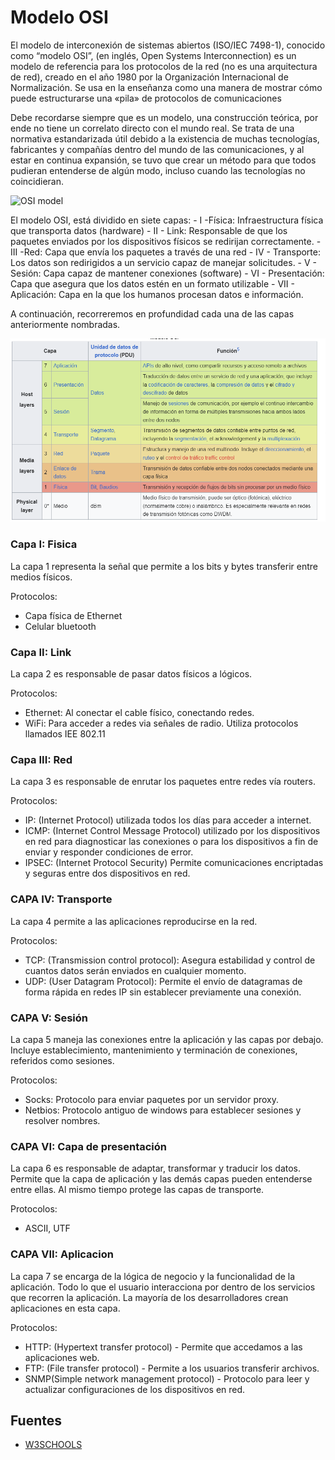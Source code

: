 # Modelo OSI

El modelo de interconexión de sistemas abiertos (ISO/IEC 7498-1), conocido como “modelo OSI”, (en inglés, Open Systems Interconnection) es un modelo de referencia para los protocolos de la red (no es una arquitectura de red), creado en el año 1980 por la Organización Internacional de Normalización. Se usa en la enseñanza como una manera de mostrar cómo puede estructurarse una «pila» de protocolos de comunicaciones

Debe recordarse siempre que es un modelo, una construcción teórica, por ende no tiene un correlato directo con el mundo real. Se trata de una normativa estandarizada útil debido a la existencia de muchas tecnologías, fabricantes y compañías dentro del mundo de las comunicaciones, y al estar en continua expansión, se tuvo que crear un método para que todos pudieran entenderse de algún modo, incluso cuando las tecnologías no coincidieran.

<img src="https://static.platzi.com/media/user_upload/Captura%20de%20Pantalla%202022-01-26%20a%20la%28s%29%207.18.25%20p.m.-c9668c1c-6cea-4114-a78f-a37d97f00bea.jpg" alt="OSI model"/>

El modelo OSI, está dividido en siete capas:
    - I -Física: Infraestructura física que transporta datos (hardware)
    - II - Link: Responsable de que los paquetes enviados por los dispositivos físicos se redirijan correctamente.
    - III -Red: Capa que envía los paquetes a través de una red
    - IV - Transporte: Los datos son redirigidos a un servicio capaz de manejar solicitudes.
    - V - Sesión: Capa capaz de mantener conexiones (software)
    - VI - Presentación: Capa que asegura que los datos estén en un formato utilizable
    - VII - Aplicación: Capa en la que los humanos procesan datos e información.

A continuación, recorreremos en profundidad cada una de las capas anteriormente nombradas.

<img src="img\osiwiki.png">

### Capa I: Fisica

La capa 1 representa la señal que permite a los bits y bytes transferir entre medios físicos.

Protocolos:
- Capa física de Ethernet
- Celular bluetooth

### Capa II: Link

La capa 2 es responsable de pasar datos físicos a lógicos.

Protocolos:
- Ethernet: Al conectar el cable físico, conectando redes.
- WiFi: Para acceder a redes via señales de radio. Utiliza protocolos llamados IEE 802.11

### Capa III: Red

La capa 3 es responsable de enrutar los paquetes entre redes vía routers.

Protocolos:
- IP: (Internet Protocol) utilizada todos los días para acceder a internet.
- ICMP: (Internet Control Message Protocol) utilizado por los dispositivos en red para diagnosticar las conexiones o para los dispositivos a fin de enviar y responder condiciones de error.
- IPSEC: (Internet Protocol Security) Permite comunicaciones encriptadas y seguras entre dos dispositivos en red.

### CAPA IV: Transporte

La capa 4 permite a las aplicaciones reproducirse en la red.

Protocolos:
- TCP: (Transmission control protocol): Asegura estabilidad y control de cuantos datos serán enviados en cualquier momento.
- UDP: (User Datagram Protocol): Permite el envío de datagramas de forma rápida en redes IP sin establecer previamente una conexión.

### CAPA V: Sesión

La capa 5 maneja las conexiones entre la aplicación y las capas por debajo. Incluye establecimiento, mantenimiento y terminación de conexiones, referidos como sesiones.

Protocolos:
- Socks: Protocolo para enviar paquetes por un servidor proxy.
- Netbios: Protocolo antiguo de windows para establecer sesiones y resolver nombres.

###  CAPA VI: Capa de presentación

La capa 6 es responsable de adaptar, transformar y traducir los datos. Permite que la capa de aplicación y las demás capas pueden entenderse entre ellas. Al mismo tiempo protege las capas de transporte.

Protocolos:
- ASCII, UTF

### CAPA VII: Aplicacion

La capa 7 se encarga de la lógica de negocio y la funcionalidad de la aplicación. Todo lo que el usuario interacciona por dentro de los servicios que recorren la aplicación. La mayoría de los desarrolladores crean aplicaciones en esta capa.

Protocolos:

- HTTP: (Hypertext transfer protocol) - Permite que accedamos a las aplicaciones web.
- FTP: (File transfer protocol) - Permite a los usuarios transferir archivos.
- SNMP(Simple network management protocol) - Protocolo para leer y actualizar configuraciones de los dispositivos en red.


## Fuentes
- <a href="https://www.w3schools.com/cybersecurity/cybersecurity_networking.php" target="_blank">W3SCHOOLS</a>
